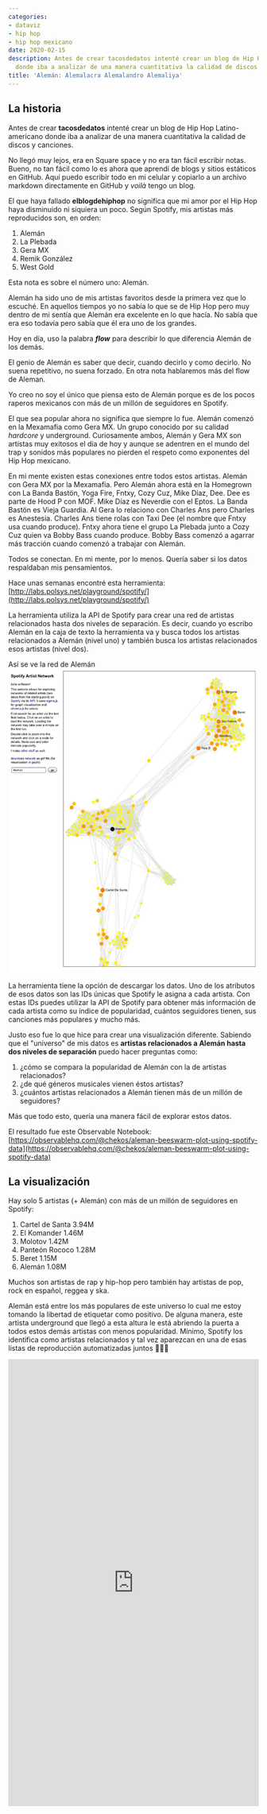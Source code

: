 ```yaml
---
categories:
- dataviz
- hip hop
- hip hop mexicano
date: 2020-02-15
description: Antes de crear tacosdedatos intenté crear un blog de Hip Hop Latino-americano
  donde iba a analizar de una manera cuantitativa la calidad de discos y canciones.
title: 'Alemán: Alemalacra Alemalandro Alemaliya'
---
```


## La historia

Antes de crear **tacosdedatos** intenté crear un blog de Hip Hop Latino-americano donde iba a analizar de una manera cuantitativa la calidad de discos y canciones.

No llegó muy lejos, era en Square space y no era tan fácil escribir notas. Bueno, no tan fácil como lo es ahora que aprendí de blogs y sitios estáticos en GitHub. Aquí puedo escribir todo en mi celular y copiarlo a un archivo markdown directamente en GitHub y _voilà_ tengo un blog.

El que haya fallado **elblogdehiphop** no significa que mi amor por el Hip Hop haya disminuido ni siquiera un poco. Según Spotify, mis artistas más reproducidos son, en orden:

1. Alemán
2. La Plebada
3. Gera MX
4. Remik González
5. West Gold

Esta nota es sobre el número uno: Alemán.

Alemán ha sido uno de mis artistas favoritos desde la primera vez que lo escuché. En aquellos tiempos yo no sabía lo que se de Hip Hop pero muy dentro de mi sentía que Alemán era excelente en lo que hacía. No sabía que era eso todavía pero sabía que él era uno de los grandes.

Hoy en día, uso la palabra **_flow_** para describir lo que diferencia Alemán de los demás.

El genio de Alemán es saber que decir, cuando decirlo y como decirlo. No suena repetitivo, no suena forzado. En otra nota hablaremos más del flow de Aleman.

Yo creo no soy el único que piensa esto de Alemán porque es de los pocos raperos mexicanos con más de un millón de seguidores en Spotify.

El que sea popular ahora no significa que siempre lo fue. Alemán comenzó en la Mexamafia como Gera MX. Un grupo conocido por su calidad _hardcore_ y underground. Curiosamente ambos, Alemán y Gera MX son artistas muy exitosos el día de hoy y aunque se adentren en el mundo del trap y sonidos más populares no pierden el respeto como exponentes del Hip Hop mexicano.

En mi mente existen estas conexiones entre todos estos artistas. Alemán con Gera MX por la Mexamafia. Pero Alemán ahora está en la Homegrown con La Banda Bastön, Yoga Fire, Fntxy, Cozy Cuz, Mike Díaz, Dee. Dee es parte de Hood P con MOF. Mike Díaz es Neverdie con el Eptos. La Banda Bastön es Vieja Guardia. Al Gera lo relaciono con Charles Ans pero Charles es Anestesia. Charles Ans tiene rolas con Taxi Dee (el nombre que Fntxy usa cuando produce). Fntxy ahora tiene el grupo La Plebada junto a Cozy Cuz quien va Bobby Bass cuando produce. Bobby Bass comenzó a agarrar más tracción cuando comenzó a trabajar con Alemán.

Todos se conectan. En mi mente, por lo menos. Quería saber si los datos respaldaban mis pensamientos.

Hace unas semanas encontré esta herramienta: [http://labs.polsys.net/playground/spotify/](http://labs.polsys.net/playground/spotify/)

La herramienta utiliza la API de Spotify para crear una red de artistas relacionados hasta dos niveles de separación. Es decir, cuando yo escribo Alemán en la caja de texto la herramienta va y busca todos los artistas relacionados a Alemán (nivel uno) y también busca los artistas relacionados esos artistas (nivel dos).

Así se ve la red de Alemán
![Red de artistas de Alemán](/static/img/aleman/red-de-artistas.jpg)

La herramienta tiene la opción de descargar los datos. Uno de los atributos de esos datos son las IDs únicas que Spotify le asigna a cada artista. Con estas IDs puedes utilizar la API de Spotify para obtener más información de cada artista como su índice de popularidad, cuántos seguidores tienen, sus canciones más populares y mucho más.

Justo eso fue lo que hice para crear una visualización diferente. Sabiendo que el "universo" de mis datos es **artistas relacionados a Alemán hasta dos niveles de separación** puedo hacer preguntas como:

1. ¿cómo se compara la popularidad de Alemán con la de artistas relacionados?
2. ¿de qué géneros musicales vienen éstos artistas?
3. ¿cuántos artistas relacionados a Alemán tienen más de un millón de seguidores?

Más que todo esto, quería una manera fácil de explorar estos datos.

El resultado fue este Observable Notebook: [https://observablehq.com/@chekos/aleman-beeswarm-plot-using-spotify-data](https://observablehq.com/@chekos/aleman-beeswarm-plot-using-spotify-data)

## La visualización

Hay solo 5 artistas (+ Alemán) con más de un millón de seguidores en Spotify:

1. Cartel de Santa 3.94M
2. El Komander 1.46M
3. Molotov 1.42M
4. Panteón Rococo 1.28M
5. Beret 1.15M
6. Alemán 1.08M

Muchos son artistas de rap y hip-hop pero también hay artistas de pop, rock en español, reggea y ska.

Alemán está entre los más populares de este universo lo cual me estoy tomando la libertad de etiquetar como positivo. De alguna manera, este artista underground que llegó a esta altura le está abriendo la puerta a todos estos demás artistas con menos popularidad. Mínimo, Spotify los identifica como artistas relacionados y tal vez aparezcan en una de esas listas de reproducción automatizadas juntos 🤷🏻‍♂️

<iframe width="100%" height="900" frameborder="0"
  src="https://observablehq.com/embed/@chekos/aleman-beeswarm-plot-using-spotify-data?cell=chart&cell=style"></iframe>